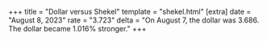 +++
title = "Dollar versus Shekel"
template = "shekel.html"
[extra]
date = "August  8, 2023"
rate = "3.723"
delta = "On August  7, the dollar was 3.686. The dollar became 1.016% stronger."
+++
